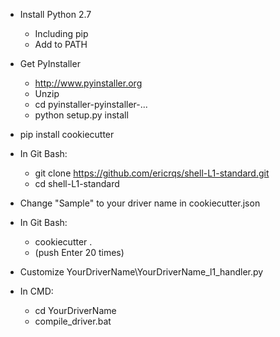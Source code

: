- Install Python 2.7
    - Including pip
    - Add to PATH

- Get PyInstaller
    - http://www.pyinstaller.org
    - Unzip
    - cd pyinstaller-pyinstaller-...
    - python setup.py install

- pip install cookiecutter

- In Git Bash:
    - git clone https://github.com/ericrqs/shell-L1-standard.git
    - cd shell-L1-standard

- Change "Sample" to your driver name in cookiecutter.json

- In Git Bash:
    - cookiecutter .
    - (push Enter 20 times)

- Customize YourDriverName\\YourDriverName_l1_handler.py

- In CMD:
    - cd YourDriverName
    - compile_driver.bat
